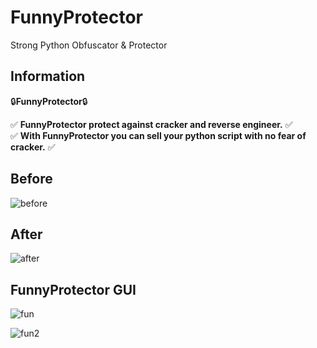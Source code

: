 # FunnyProtector
Strong Python Obfuscator & Protector

## Information
:lock:**FunnyProtector**:lock:

✅ **FunnyProtector protect against cracker and reverse engineer.** ✅   
✅ **With FunnyProtector you can sell your python script with no fear of cracker.** ✅

## Before
![before](https://image.noelshack.com/fichiers/2020/41/5/1602257999-after.png)

## After
![after](https://image.noelshack.com/fichiers/2020/41/5/1602257999-before.png)

## FunnyProtector GUI
![fun](https://image.noelshack.com/fichiers/2020/41/5/1602258128-gui1.png)

![fun2](https://image.noelshack.com/fichiers/2020/41/5/1602258129-gui2.png)
